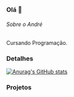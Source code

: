 ### Olá 👋

###### Sobre o André
Cursando Programação.

### Detalhes

[![Anurag's GitHub stats](https://github-readme-stats.vercel.appapiusername=DefiPenguin&show_icons=true&theme=dark)](httpsgithub.com/anuraghazra/github-readme-stats)

### Projetos
